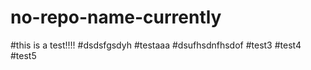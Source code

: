 # no-repo-name-currently

#this is a test!!!!
#dsdsfgsdyh
#testaaa
#dsufhsdnfhsdof
#test3
#test4
#test5